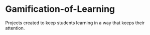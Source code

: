 # Gamification-of-Learning
Projects created to keep students learning in a way that keeps their attention.
